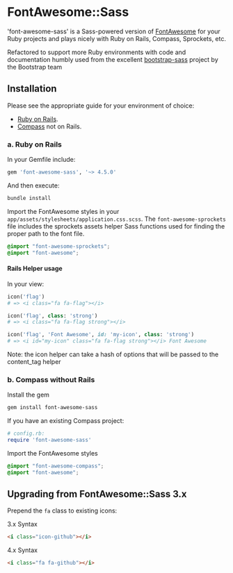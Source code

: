 # FontAwesome::Sass

'font-awesome-sass' is a Sass-powered version of [FontAwesome](http://fortawesome.github.io/Font-Awesome/) for your Ruby projects and plays nicely with 
 Ruby on Rails, Compass, Sprockets, etc.
 
 Refactored to support more Ruby environments with code and documentation humbly used from the excellent
 [bootstrap-sass](https://github.com/twbs/bootstrap-sass) project by the Bootstrap team 

## Installation

Please see the appropriate guide for your environment of choice:

* [Ruby on Rails](#a-ruby-on-rails).
* [Compass](#b-compass-without-rails) not on Rails.

### a. Ruby on Rails

In your Gemfile include:

```ruby
gem 'font-awesome-sass', '~> 4.5.0'
```

And then execute:

```sh
bundle install
```

Import the FontAwesome styles in your `app/assets/stylesheets/application.css.scss`. The `font-awesome-sprockets` file
includes the sprockets assets helper Sass functions used for finding the proper path to the font file.

```scss
@import "font-awesome-sprockets";
@import "font-awesome";
```

#### Rails Helper usage

In your view:

```ruby
icon('flag')
# => <i class="fa fa-flag"></i>
```

```ruby
icon('flag', class: 'strong')
# => <i class="fa fa-flag strong"></i>
```

```ruby
icon('flag', 'Font Awesome', id: 'my-icon', class: 'strong')
# => <i id="my-icon" class="fa fa-flag strong"></i> Font Awesome
```

Note: the icon helper can take a hash of options that will be passed to the content_tag helper

### b. Compass without Rails

Install the gem

```sh
gem install font-awesome-sass
```

If you have an existing Compass project:

```ruby
# config.rb:
require 'font-awesome-sass'
```

Import the FontAwesome styles

```scss
@import "font-awesome-compass";
@import "font-awesome";
```

## Upgrading from FontAwesome::Sass 3.x

Prepend the `fa` class to existing icons:

3.x Syntax

```html
<i class="icon-github"></i>
```

4.x Syntax

```html
<i class="fa fa-github"></i>
```
